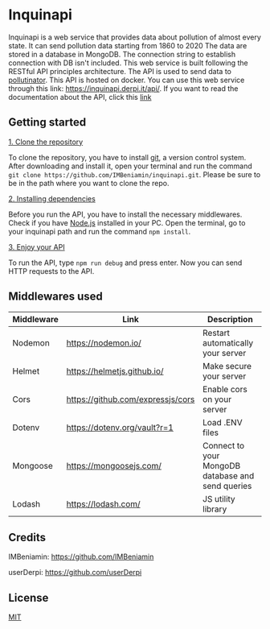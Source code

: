 # Inquinapi

Inquinapi is a web service that provides data about pollution of almost every state. It can send pollution data starting
from 1860 to 2020 The data are stored in a database in MongoDB. The connection string to establish connection with DB
isn't included. This web service is built following the RESTful API principles architecture. The API is used to send
data to [pollutinator](https://github.com/IMBeniamin/pollutinator). This API is hosted on docker. You can use this web
service through this link: https://inquinapi.derpi.it/api/. If you want to read the documentation about the API, click
this [link]("siorga.alwaysdata.net/inquinapi")

## Getting started

<ins>1. Clone the repository </ins>

To clone the repository, you have to install [git](), a version control system. After downloading and install it, open
your terminal and run the command ``git clone https://github.com/IMBeniamin/inquinapi.git``. Please be sure to be in the
path where you want to clone the repo.

<ins>2. Installing dependencies</ins>

Before you run the API, you have to install the necessary middlewares. Check if you
have [Node.js](https://nodejs.org/en/) installed in your PC. Open the terminal, go to your inquinapi path and run the
command
``npm install``.

<ins>3. Enjoy your API</ins>

To run the API, type ``npm run debug`` and press enter. Now you can send HTTP requests to the API.

## Middlewares used

| Middleware | Link                              | Description                                       |
|------------|-----------------------------------|---------------------------------------------------|
| Nodemon    | https://nodemon.io/               | Restart automatically your server                 |
| Helmet     | https://helmetjs.github.io/       | Make secure your server                           |
| Cors       | https://github.com/expressjs/cors | Enable cors on your server                        |
| Dotenv     | https://dotenv.org/vault?r=1      | Load .ENV files                                   |
| Mongoose   | https://mongoosejs.com/           | Connect to your MongoDB database and send queries |
| Lodash     | https://lodash.com/               | JS utility library                                |

## Credits

IMBeniamin: https://github.com/IMBeniamin

userDerpi:  https://github.com/userDerpi

## License

[MIT](https://github.com/IMBeniamin/inquinapi/blob/main/LICENSE)
